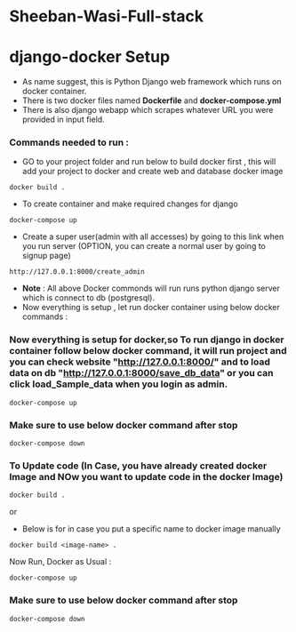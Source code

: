 # Sheeban-Wasi-Full-stack
# django-docker Setup
- As name suggest, this is Python Django web framework which runs on docker container.
- There is two docker files named **Dockerfile** and **docker-compose.yml**
- There is also django webapp which scrapes whatever URL you were provided in input field.

### Commands needed to run :
- GO to your project folder and run below to build docker first , this will add your project to docker and create web and database docker image
```
docker build .
```
- To create container and make required changes for django 
```
docker-compose up
```
- Create a super user(admin with all accesses) by going to this link when you run server (OPTION, you can create a normal user by going to signup page)
```
http://127.0.0.1:8000/create_admin
```

- **Note** : All above Docker commonds will run runs python django server which is connect to db (postgresql).
- Now everything is setup , let run docker container using below docker commands :

### Now everything is setup for docker,so To run django in docker container follow below docker command, it will run project and you can check website "http://127.0.0.1:8000/" and to load data on db "http://127.0.0.1:8000/save_db_data" or you can click load_Sample_data when you login as admin.
```
docker-compose up
```
### Make sure to use below docker command after stop 
```
docker-compose down
```

### To Update code (In Case, you have already created docker Image and NOw you want to update code in the docker Image) 
```
docker build .
```
or 
- Below is for in case you put a specific name to docker image manually
```
docker build <image-name> .
```
Now Run, Docker as Usual : 
```
docker-compose up
```
### Make sure to use below docker command after stop 
```
docker-compose down
```
